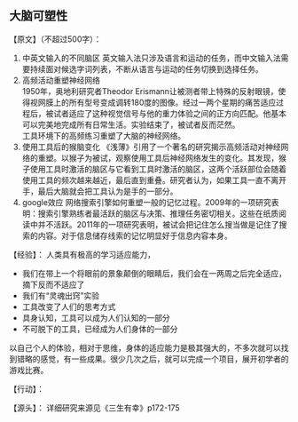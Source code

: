 ## 大脑可塑性

【原文】（不超过500字）：

1. 中英文输入的不同脑区
  英文输入法只涉及语言和运动的任务，而中文输入法需要持续面对候选字词列表，不断从语言与运动的任务切换到选择任务。  
2. 高频活动重塑神经网络  
  1950年，奥地利研究者Theodor Erismann让被测者带上特殊的反射眼镜，使得视网膜上的所有型号变成调转180度的图像。经过一两个星期的痛苦适应过程后，被试者适应了这种视觉信号与他的重力体验之间的正方向匹配。他基本可以完美地完成所有日常生活。实验结束了，被试者反而茫然。  
  工具环境下的高频练习重塑了大脑的神经网络。
3. 使用工具后的猴脑变化
  《浅薄》引用了一个著名的研究揭示高频活动对神经网络的重塑。以猴子为被试，观察使用工具后神经网络发生的变化。其发现，猴子使用工具时激活的脑区与它看到工具时激活的脑区，这两个活跃部位会随着使用工具的频次越来越近，最后直到重叠。研究者认为，如果工具一直不离开手，最后大脑就会把工具认为是手的一部分。
4. google效应
  网络搜索引擎如何重塑一般的记忆过程。2009年的一项研究表明：搜索引擎熟练者最活跃的脑区与决策、推理任务密切相关。这些在纸质阅读中并不活跃。2011年的一项研究表明，被试会把记住怎么搜当做是记住了搜索的内容。对于信息储存线索的记忆明显好于信息内容本身。

【经验】：
 人类具有极高的学习适应能力，
  - 我们在带上一个将眼前的景象颠倒的眼睛后，我们会在一两周之后完全适应，摘下反而不适应了
  - 我们有“灵魂出窍”实验
  - 工具改变了人们的思考方式
  - 具身认知，工具可以成为人们认知的一部分
  - 不可脱下的工具，已经成为人们身体的一部分

以自己个人的体验，相对于思维，身体的适应能力是极其强大的，不多次就可以找到错略的感觉，有一些成果。很少几次之后，就可以完成一个项目，展开初学者的游戏比赛。

【行动】：

【源头】：
详细研究来源见《三生有幸》p172-175
